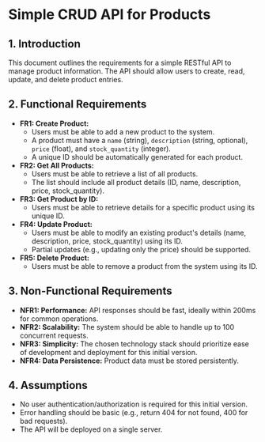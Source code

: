 # Simple CRUD API for Products

## 1. Introduction

This document outlines the requirements for a simple RESTful API to manage product information. The API should allow users to create, read, update, and delete product entries.

## 2. Functional Requirements

- **FR1: Create Product:**
  - Users must be able to add a new product to the system.
  - A product must have a `name` (string), `description` (string, optional), `price` (float), and `stock_quantity` (integer).
  - A unique ID should be automatically generated for each product.
- **FR2: Get All Products:**
  - Users must be able to retrieve a list of all products.
  - The list should include all product details (ID, name, description, price, stock_quantity).
- **FR3: Get Product by ID:**
  - Users must be able to retrieve details for a specific product using its unique ID.
- **FR4: Update Product:**
  - Users must be able to modify an existing product's details (name, description, price, stock_quantity) using its ID.
  - Partial updates (e.g., updating only the price) should be supported.
- **FR5: Delete Product:**
  - Users must be able to remove a product from the system using its ID.

## 3. Non-Functional Requirements

- **NFR1: Performance:** API responses should be fast, ideally within 200ms for common operations.
- **NFR2: Scalability:** The system should be able to handle up to 100 concurrent requests.
- **NFR3: Simplicity:** The chosen technology stack should prioritize ease of development and deployment for this initial version.
- **NFR4: Data Persistence:** Product data must be stored persistently.

## 4. Assumptions

- No user authentication/authorization is required for this initial version.
- Error handling should be basic (e.g., return 404 for not found, 400 for bad requests).
- The API will be deployed on a single server.
